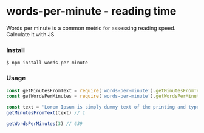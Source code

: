 # words-per-minute - reading time
Words per minute is a common metric for assessing reading speed. Calculate it with JS

### Install

`$ npm install words-per-minute`

### Usage
```javascript
const getMinutesFromText = require('words-per-minute').getMinutesFromText
const getWordsPerMinutes = require('words-per-minute').getWordsPerMinutes

const text = 'Lorem Ipsum is simply dummy text of the printing and typesetting industry.'
getMinutesFromText(text) // 1

getWordsPerMinutes(3) // 639

```
